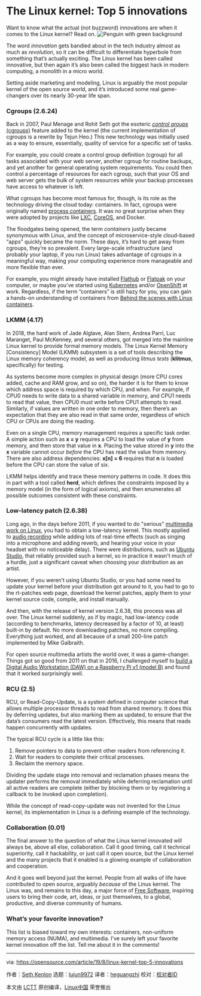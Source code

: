[#]: collector: (lujun9972)
[#]: translator: (heguangzhi)
[#]: reviewer: ( )
[#]: publisher: ( )
[#]: url: ( )
[#]: subject: (The Linux kernel: Top 5 innovations)
[#]: via: (https://opensource.com/article/19/8/linux-kernel-top-5-innovations)
[#]: author: (Seth Kenlon https://opensource.com/users/sethhttps://opensource.com/users/mhaydenhttps://opensource.com/users/mralexjuarez)

The Linux kernel: Top 5 innovations
======
Want to know what the actual (not buzzword) innovations are when it
comes to the Linux kernel? Read on.
![Penguin with green background][1]

The word _innovation_ gets bandied about in the tech industry almost as much as _revolution_, so it can be difficult to differentiate hyperbole from something that’s actually exciting. The Linux kernel has been called innovative, but then again it’s also been called the biggest hack in modern computing, a monolith in a micro world.

Setting aside marketing and modeling, Linux is arguably the most popular kernel of the open source world, and it’s introduced some real game-changers over its nearly 30-year life span.

### Cgroups (2.6.24)

Back in 2007, Paul Menage and Rohit Seth got the esoteric [_control groups_ (cgroups)][2] feature added to the kernel (the current implementation of cgroups is a rewrite by Tejun Heo.) This new technology was initially used as a way to ensure, essentially, quality of service for a specific set of tasks.

For example, you could create a control group definition (cgroup) for all tasks associated with your web server, another cgroup for routine backups, and yet another for general operating system requirements. You could then control a percentage of resources for each cgroup, such that your OS and web server gets the bulk of system resources while your backup processes have access to whatever is left.

What cgroups has become most famous for, though, is its role as the technology driving the cloud today: containers. In fact, cgroups were originally named [process containers][3]. It was no great surprise when they were adopted by projects like [LXC][4], [CoreOS][5], and Docker.

The floodgates being opened, the term _containers_ justly became synonymous with Linux, and the concept of microservice-style cloud-based “apps” quickly became the norm. These days, it’s hard to get away from cgroups, they’re so prevalent. Every large-scale infrastructure (and probably your laptop, if you run Linux) takes advantage of cgroups in a meaningful way, making your computing experience more manageable and more flexible than ever.

For example, you might already have installed [Flathub][6] or [Flatpak][7] on your computer, or maybe you’ve started using [Kubernetes][8] and/or [OpenShift][9] at work. Regardless, if the term “containers” is still hazy for you, you can gain a hands-on understanding of containers from [Behind the scenes with Linux containers][10].

### LKMM (4.17)

In 2018, the hard work of Jade Alglave, Alan Stern, Andrea Parri, Luc Maranget, Paul McKenney, and several others, got merged into the mainline Linux kernel to provide formal memory models. The Linux Kernel Memory [Consistency] Model (LKMM) subsystem is a set of tools describing the Linux memory coherency model, as well as producing _litmus tests_ (**klitmus**, specifically) for testing.

As systems become more complex in physical design (more CPU cores added, cache and RAM grow, and so on), the harder it is for them to know which address space is required by which CPU, and when. For example, if CPU0 needs to write data to a shared variable in memory, and CPU1 needs to read that value, then CPU0 must write before CPU1 attempts to read. Similarly, if values are written in one order to memory, then there’s an expectation that they are also read in that same order, regardless of which CPU or CPUs are doing the reading.

Even on a single CPU, memory management requires a specific task order. A simple action such as **x = y** requires a CPU to load the value of **y** from memory, and then store that value in **x**. Placing the value stored in **y** into the **x** variable cannot occur _before_ the CPU has read the value from memory. There are also address dependencies: **x[n] = 6** requires that **n** is loaded before the CPU can store the value of six.

LKMM helps identify and trace these memory patterns in code. It does this in part with a tool called **herd**, which defines the constraints imposed by a memory model (in the form of logical axioms), and then enumerates all possible outcomes consistent with these constraints.

### Low-latency patch (2.6.38)

Long ago, in the days before 2011, if you wanted to do "serious" [multimedia work on Linux][11], you had to obtain a low-latency kernel. This mostly applied to [audio recording][12] while adding lots of real-time effects (such as singing into a microphone and adding reverb, and hearing your voice in your headset with no noticeable delay). There were distributions, such as [Ubuntu Studio][13], that reliably provided such a kernel, so in practice it wasn't much of a hurdle, just a significant caveat when choosing your distribution as an artist.

However, if you weren’t using Ubuntu Studio, or you had some need to update your kernel before your distribution got around to it, you had to go to the rt-patches web page, download the kernel patches, apply them to your kernel source code, compile, and install manually.

And then, with the release of kernel version 2.6.38, this process was all over. The Linux kernel suddenly, as if by magic, had low-latency code (according to benchmarks, latency decreased by a factor of 10, at least) built-in by default. No more downloading patches, no more compiling. Everything just worked, and all because of a small 200-line patch implemented by Mike Galbraith.

For open source multimedia artists the world over, it was a game-changer. Things got so good from 2011 on that in 2016, I challenged myself to [build a Digital Audio Workstation (DAW) on a Raspberry Pi v1 (model B)][14] and found that it worked surprisingly well.

### RCU (2.5)

RCU, or Read-Copy-Update, is a system defined in computer science that allows multiple processor threads to read from shared memory. It does this by deferring updates, but also marking them as updated, to ensure that the data’s consumers read the latest version. Effectively, this means that reads happen concurrently with updates.

The typical RCU cycle is a little like this:

  1. Remove pointers to data to prevent other readers from referencing it.
  2. Wait for readers to complete their critical processes.
  3. Reclaim the memory space.



Dividing the update stage into removal and reclamation phases means the updater performs the removal immediately while deferring reclamation until all active readers are complete (either by blocking them or by registering a callback to be invoked upon completion).

While the concept of read-copy-update was not invented for the Linux kernel, its implementation in Linux is a defining example of the technology.

### Collaboration (0.01)

The final answer to the question of what the Linux kernel innovated will always be, above all else, collaboration. Call it good timing, call it technical superiority, call it hackability, or just call it open source, but the Linux kernel and the many projects that it enabled is a glowing example of collaboration and cooperation.

And it goes well beyond just the kernel. People from all walks of life have contributed to open source, arguably _because_ of the Linux kernel. The Linux was, and remains to this day, a major force of [Free Software][15], inspiring users to bring their code, art, ideas, or just themselves, to a global, productive, and diverse community of humans.

### What’s your favorite innovation?

This list is biased toward my own interests: containers, non-uniform memory access (NUMA), and multimedia. I’ve surely left your favorite kernel innovation off the list. Tell me about it in the comments!

--------------------------------------------------------------------------------

via: https://opensource.com/article/19/8/linux-kernel-top-5-innovations

作者：[Seth Kenlon][a]
选题：[lujun9972][b]
译者：[heguangzhi](https://github.com/heguangzhi)
校对：[校对者ID](https://github.com/校对者ID)

本文由 [LCTT](https://github.com/LCTT/TranslateProject) 原创编译，[Linux中国](https://linux.cn/) 荣誉推出

[a]: https://opensource.com/users/sethhttps://opensource.com/users/mhaydenhttps://opensource.com/users/mralexjuarez
[b]: https://github.com/lujun9972
[1]: https://opensource.com/sites/default/files/styles/image-full-size/public/lead-images/linux_penguin_green.png?itok=ENdVzW22 (Penguin with green background)
[2]: https://en.wikipedia.org/wiki/Cgroups
[3]: https://lkml.org/lkml/2006/10/20/251
[4]: https://linuxcontainers.org
[5]: https://coreos.com/
[6]: http://flathub.org
[7]: http://flatpak.org
[8]: http://kubernetes.io
[9]: https://www.redhat.com/sysadmin/learn-openshift-minishift
[10]: https://opensource.com/article/18/11/behind-scenes-linux-containers
[11]: http://slackermedia.info
[12]: https://opensource.com/article/17/6/qtractor-audio
[13]: http://ubuntustudio.org
[14]: https://opensource.com/life/16/3/make-music-raspberry-pi-milkytracker
[15]: http://fsf.org
